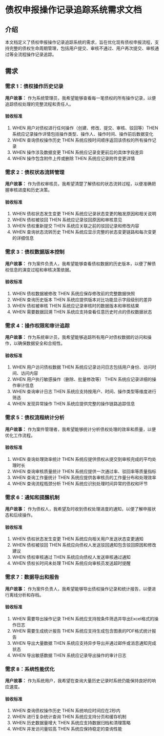 # 债权申报操作记录追踪系统需求文档

## 介绍

本文档定义了债权申报操作记录追踪系统的需求，旨在优化现有债权申报流程，支持完整的债权生命周期管理，包括用户提交、审核不通过、用户再次提交、审核通过等全流程操作记录追踪。

## 需求

### 需求 1：债权操作历史记录

**用户故事：** 作为系统管理员，我希望能够查看每一笔债权的所有操作记录，以便追踪债权处理的完整流程和责任人。

#### 验收标准

1. WHEN 用户对债权进行任何操作（创建、修改、提交、审核、驳回等）THEN 系统应记录操作详情包括操作类型、操作人、操作时间、操作前后数据变化
2. WHEN 查询债权操作历史 THEN 系统应按时间顺序返回该债权的所有操作记录
3. WHEN 操作涉及数据变更 THEN 系统应记录变更前后的具体字段差异
4. WHEN 操作包含附件上传或删除 THEN 系统应记录附件变更详情

### 需求 2：债权状态流转管理

**用户故事：** 作为债权审核员，我希望清楚了解债权的状态流转过程，以便准确把握审核进度和历史决策。

#### 验收标准

1. WHEN 债权状态发生变更 THEN 系统应记录状态变更的触发原因和相关说明
2. WHEN 债权被驳回 THEN 系统应记录驳回原因和审核意见
3. WHEN 债权重新提交 THEN 系统应关联之前的驳回记录和修改内容
4. WHEN 查询状态流转历史 THEN 系统应显示完整的状态变更链路和每次变更的详细信息

### 需求 3：债权数据版本控制

**用户故事：** 作为案件负责人，我希望能够查看债权数据的历史版本，以便了解债权信息的演变过程和审核决策依据。

#### 验收标准

1. WHEN 债权数据被修改 THEN 系统应保存修改前的完整数据快照
2. WHEN 查询历史版本 THEN 系统应提供版本对比功能显示字段级别的差异
3. WHEN 债权被审核 THEN 系统应记录审核时的数据版本和审核结果
4. WHEN 需要数据回溯 THEN 系统应支持查看任意历史时点的债权数据状态

### 需求 4：操作权限和审计追踪

**用户故事：** 作为系统审计员，我希望能够追踪所有用户对债权数据的访问和操作，以确保数据安全和合规性。

#### 验收标准

1. WHEN 用户访问债权数据 THEN 系统应记录访问日志包括用户身份、访问时间、访问内容
2. WHEN 用户执行敏感操作（删除、批量修改等） THEN 系统应记录详细的操作审计信息
3. WHEN 查询审计日志 THEN 系统应支持按用户、时间、操作类型等维度进行筛选
4. WHEN 发现异常操作 THEN 系统应提供完整的操作链路追踪信息

### 需求 5：债权流程统计分析

**用户故事：** 作为案件管理者，我希望能够统计分析债权处理的效率和质量，以便优化工作流程。

#### 验收标准

1. WHEN 查询处理效率统计 THEN 系统应提供债权从提交到审核完成的平均处理时长
2. WHEN 查询审核质量统计 THEN 系统应提供一次通过率、驳回率等质量指标
3. WHEN 查询工作量统计 THEN 系统应提供各审核员的工作量分布和处理效率
4. WHEN 查询流程瓶颈分析 THEN 系统应识别处理时间异常的债权和环节

### 需求 6：通知和提醒机制

**用户故事：** 作为债权人，我希望及时收到债权处理进度的通知，以便了解申报状态和后续操作。

#### 验收标准

1. WHEN 债权状态发生变更 THEN 系统应向相关用户发送状态变更通知
2. WHEN 债权被驳回 THEN 系统应向债权人发送驳回通知包含驳回原因和修改建议
3. WHEN 债权审核通过 THEN 系统应向债权人发送审核通过通知
4. WHEN 债权长时间未处理 THEN 系统应向审核员发送超时提醒

### 需求 7：数据导出和报告

**用户故事：** 作为案件负责人，我希望能够导出债权操作记录和统计报告，以便进行离线分析和存档。

#### 验收标准

1. WHEN 需要导出操作记录 THEN 系统应支持按条件筛选并导出Excel格式的操作日志
2. WHEN 需要生成统计报告 THEN 系统应支持生成包含图表的PDF格式统计报告
3. WHEN 导出大量数据 THEN 系统应支持异步导出并通过邮件或消息通知完成状态
4. WHEN 导出敏感数据 THEN 系统应记录导出操作的审计日志

### 需求 8：系统性能优化

**用户故事：** 作为系统用户，我希望在查询大量历史记录时系统仍能保持良好的响应速度。

#### 验收标准

1. WHEN 查询债权操作历史 THEN 系统响应时间应在2秒内
2. WHEN 进行复杂统计查询 THEN 系统应支持分页和缓存机制
3. WHEN 历史数据量增大 THEN 系统应支持数据归档和清理策略
4. WHEN 并发访问量较高 THEN 系统应保持稳定的查询性能